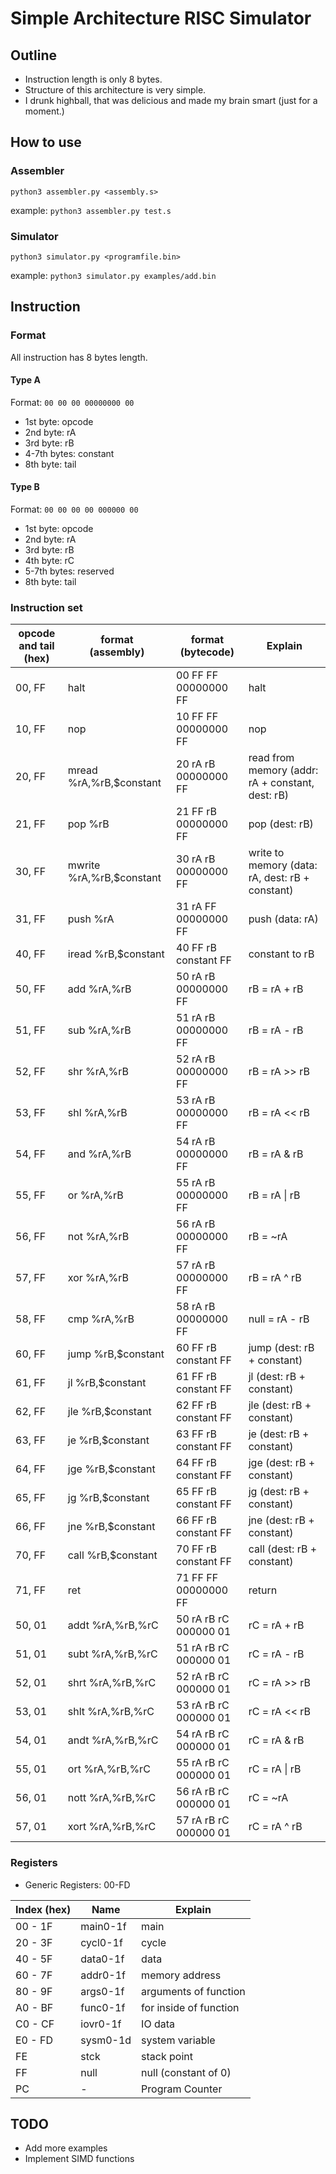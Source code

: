 # Simple Architecture RISC Simulator

## Outline
* Instruction length is only 8 bytes.
* Structure of this architecture is very simple.
* I drunk highball, that was delicious and made my brain smart (just for a moment.)

## How to use
### Assembler
`python3 assembler.py <assembly.s>`

example: `python3 assembler.py test.s`

### Simulator
`python3 simulator.py <programfile.bin>`

example: `python3 simulator.py examples/add.bin`

## Instruction
### Format
All instruction has 8 bytes length.

#### Type A
Format: `00 00 00 00000000 00`
* 1st byte: opcode
* 2nd byte: rA
* 3rd byte: rB
* 4-7th bytes: constant
* 8th byte: tail

#### Type B
Format: `00 00 00 00 000000 00`
* 1st byte: opcode
* 2nd byte: rA
* 3rd byte: rB
* 4th byte: rC
* 5-7th bytes: reserved
* 8th byte: tail

### Instruction set

| opcode and tail<br>(hex)  | format<br>(assembly)         | format<br>(bytecode)     | Explain                                              |
|---------------------------|------------------------------|--------------------------|------------------------------------------------------|
| 00, FF                    | halt                         | 00 FF FF 00000000 FF     | halt                                                 |
| 10, FF                    | nop                          | 10 FF FF 00000000 FF     | nop                                                  |
| 20, FF                    | mread %rA,%rB,$constant      | 20 rA rB 00000000 FF     | read from memory (addr: rA + constant, dest: rB)     |
| 21, FF                    | pop %rB                      | 21 FF rB 00000000 FF     | pop (dest: rB)                                       |
| 30, FF                    | mwrite %rA,%rB,$constant     | 30 rA rB 00000000 FF     | write to memory (data: rA, dest: rB + constant)      |
| 31, FF                    | push %rA                     | 31 rA FF 00000000 FF     | push (data: rA)                                      |
| 40, FF                    | iread %rB,$constant          | 40 FF rB constant FF     | constant to rB                                       |
| 50, FF                    | add %rA,%rB                  | 50 rA rB 00000000 FF     | rB = rA + rB                                         |
| 51, FF                    | sub %rA,%rB                  | 51 rA rB 00000000 FF     | rB = rA - rB                                         |
| 52, FF                    | shr %rA,%rB                  | 52 rA rB 00000000 FF     | rB = rA >> rB                                        |
| 53, FF                    | shl %rA,%rB                  | 53 rA rB 00000000 FF     | rB = rA << rB                                        |
| 54, FF                    | and %rA,%rB                  | 54 rA rB 00000000 FF     | rB = rA & rB                                         |
| 55, FF                    | or %rA,%rB                   | 55 rA rB 00000000 FF     | rB = rA \| rB                                         |
| 56, FF                    | not %rA,%rB                  | 56 rA rB 00000000 FF     | rB = ~rA                                             |
| 57, FF                    | xor %rA,%rB                  | 57 rA rB 00000000 FF     | rB = rA ^ rB                                         |
| 58, FF                    | cmp %rA,%rB                  | 58 rA rB 00000000 FF     | null = rA - rB                                       |
| 60, FF                    | jump %rB,$constant           | 60 FF rB constant FF     | jump (dest: rB + constant)                           |
| 61, FF                    | jl %rB,$constant             | 61 FF rB constant FF     | jl (dest: rB + constant)                             |
| 62, FF                    | jle %rB,$constant            | 62 FF rB constant FF     | jle (dest: rB + constant)                            |
| 63, FF                    | je %rB,$constant             | 63 FF rB constant FF     | je (dest: rB + constant)                             |
| 64, FF                    | jge %rB,$constant            | 64 FF rB constant FF     | jge (dest: rB + constant)                            |
| 65, FF                    | jg %rB,$constant             | 65 FF rB constant FF     | jg (dest: rB + constant)                             |
| 66, FF                    | jne %rB,$constant            | 66 FF rB constant FF     | jne (dest: rB + constant)                            |
| 70, FF                    | call %rB,$constant           | 70 FF rB constant FF     | call (dest: rB + constant)                           |
| 71, FF                    | ret                          | 71 FF FF 00000000 FF     | return                                               |
| 50, 01                    | addt %rA,%rB,%rC             | 50 rA rB rC 000000 01    | rC = rA + rB                                         |
| 51, 01                    | subt %rA,%rB,%rC             | 51 rA rB rC 000000 01    | rC = rA - rB                                         |
| 52, 01                    | shrt %rA,%rB,%rC             | 52 rA rB rC 000000 01    | rC = rA >> rB                                        |
| 53, 01                    | shlt %rA,%rB,%rC             | 53 rA rB rC 000000 01    | rC = rA << rB                                        |
| 54, 01                    | andt %rA,%rB,%rC             | 54 rA rB rC 000000 01    | rC = rA & rB                                         |
| 55, 01                    | ort %rA,%rB,%rC              | 55 rA rB rC 000000 01    | rC = rA \| rB                                         |
| 56, 01                    | nott %rA,%rB,%rC             | 56 rA rB rC 000000 01    | rC = ~rA                                             |
| 57, 01                    | xort %rA,%rB,%rC             | 57 rA rB rC 000000 01    | rC = rA ^ rB                                         |


### Registers
* Generic Registers: 00-FD

| Index (hex)   | Name    | Explain                                   |
|---------------|---------|-------------------------------------------|
| 00 - 1F       | main0-1f| main                                      |
| 20 - 3F       | cycl0-1f| cycle                                     |
| 40 - 5F       | data0-1f| data                                      |
| 60 - 7F       | addr0-1f| memory address                            |
| 80 - 9F       | args0-1f| arguments of function                     |
| A0 - BF       | func0-1f| for inside of function                    |
| C0 - CF       | iovr0-1f| IO data                                   |
| E0 - FD       | sysm0-1d| system variable                           |
| FE            | stck    | stack point                               |
| FF            | null    | null (constant of 0)                      |
| PC            | -       | Program Counter                           |

## TODO
* Add more examples
* Implement SIMD functions
